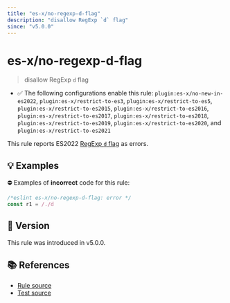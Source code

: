 ```yaml
---
title: "es-x/no-regexp-d-flag"
description: "disallow RegExp `d` flag"
since: "v5.0.0"
---
```


# es-x/no-regexp-d-flag
> disallow RegExp `d` flag

- ✅ The following configurations enable this rule: `plugin:es-x/no-new-in-es2022`, `plugin:es-x/restrict-to-es3`, `plugin:es-x/restrict-to-es5`, `plugin:es-x/restrict-to-es2015`, `plugin:es-x/restrict-to-es2016`, `plugin:es-x/restrict-to-es2017`, `plugin:es-x/restrict-to-es2018`, `plugin:es-x/restrict-to-es2019`, `plugin:es-x/restrict-to-es2020`, and `plugin:es-x/restrict-to-es2021`

This rule reports ES2022 [RegExp `d` flag](https://github.com/tc39/proposal-regexp-match-indices#readme) as errors.

## 💡 Examples

⛔ Examples of **incorrect** code for this rule:

<eslint-playground type="bad">

```js
/*eslint es-x/no-regexp-d-flag: error */
const r1 = /./d
```

</eslint-playground>

## 🚀 Version

This rule was introduced in v5.0.0.

## 📚 References

- [Rule source](https://github.com/ota-meshi/eslint-plugin-es-x/blob/master/lib/rules/no-regexp-d-flag.js)
- [Test source](https://github.com/ota-meshi/eslint-plugin-es-x/blob/master/tests/lib/rules/no-regexp-d-flag.js)
